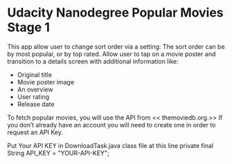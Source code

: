 # Udacity Nanodegree Popular Movies Stage 1

This app allow user to change sort order via a setting:
The sort order can be by most popular, or by top rated.
Allow user to tap on a movie poster and transition to a details screen with additional information like:
- Original title
- Movie poster image 
- An overview 
- User rating 
- Release date

To fetch popular movies, you will use the API from << themoviedb.org.>> 
If you don’t already have an account you will need to create one in order to request an API Key.

Put Your API KEY in DownloadTask.java class file at this line private final String API_KEY = "YOUR-API-KEY";
